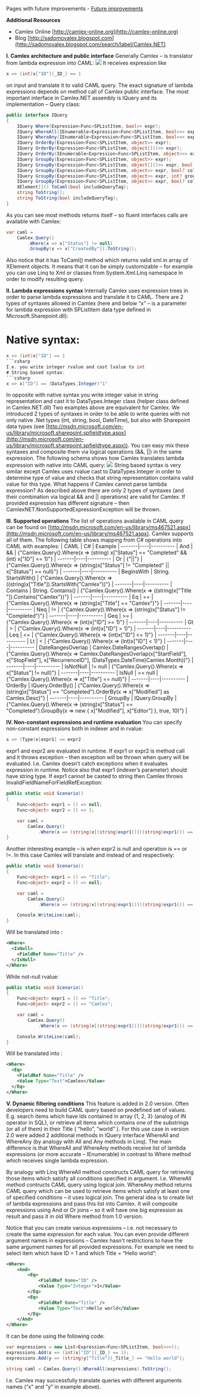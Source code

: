 Pages with future improvements - [Future improvements](https://github.com/sadomovalex/camlex/blob/master/docs/Future%20improvements.md)

**Additional Resources**
* Camlex Online [http://camlex-online.org](http://camlex-online.org)
* Blog [http://sadomovalex.blogspot.com](http://sadomovalex.blogspot.com/search/label/Camlex.NET)

**I. Camlex architecture and public interface**
Generally Camlex – is translator from lambda expression into CAML:
![](Documentation_architecture.jpg)
It receives expression like
```csharp
x => (int)x["ID"](_ID_) == 1
```
on input and translate it to valid CAML query. The exact signature of lambda expressions depends on method call of Camlex public interface. The most important interface in Camlex.NET assembly is IQuery and its implementation – Query class:
```csharp
public interface IQuery
{
    IQuery Where(Expression<Func<SPListItem, bool>> expr);
    IQuery WhereAll(IEnumerable<Expression<Func<SPListItem, bool>>> expressions);
    IQuery WhereAny(IEnumerable<Expression<Func<SPListItem, bool>>> expressions);
    IQuery OrderBy(Expression<Func<SPListItem, object>> expr);
    IQuery OrderBy(Expression<Func<SPListItem, object[]()>> expr);
    IQuery OrderBy(IEnumerable<Expression<Func<SPListItem, object>>> expressions);
    IQuery GroupBy(Expression<Func<SPListItem, object>> expr);
    IQuery GroupBy(Expression<Func<SPListItem, object[]()>> expr, bool? collapse, int? groupLimit);
    IQuery GroupBy(Expression<Func<SPListItem, object>> expr, bool? collapse, int? groupLimit);
    IQuery GroupBy(Expression<Func<SPListItem, object>> expr, int? groupLimit);
    IQuery GroupBy(Expression<Func<SPListItem, object>> expr, bool? collapse);
    XElement[]() ToCaml(bool includeQueryTag);
    string ToString();
    string ToString(bool includeQueryTag);
}
```
As you can see most methods returns itself – so fluent interfaces calls are available with Camlex:
```csharp
var caml =
    Camlex.Query()
        .Where(x => x["Status"] != null)
        .GroupBy(x => x["CreatedBy"]).ToString();
```
Also notice that it has ToCaml() method which returns valid xml in array of XElement objects. It means that it can be simply customizable – for example you can use Linq to Xml or classes from System.Xml.Linq namespace in order to modify resulting query.

**II. Lambda expressions syntax**
Internally Camlex uses expression trees in order to parse lambda expressions and translate it to CAML. There are 2 types of syntaxes allowed in Camlex (here and below “x” – is a parameter for lambda expression with SPListItem data type defined in Microsoft.Sharepoint.dll):
# Native syntax:
```csharp
x => (int)x["ID"] == 1
```csharp
I.e. you write integer rvalue and cast lvalue to int
# String based syntax:
```csharp
x => x["ID"] == (DataTypes.Integer)"1"
```
In opposite with native syntax you write integer value in string representation and cast it to DataTypes.Integer class (helper class defined in Camlex.NET.dll)
Two examples above are equivalent for Camlex. We introduced 2 types of syntaxes in order to be able to write queries with not only native .Net types (int, string, bool, DateTime), but also with Sharepoint data types (see [http://msdn.microsoft.com/en-us/library/microsoft.sharepoint.spfieldtype.aspx](http://msdn.microsoft.com/en-us/library/microsoft.sharepoint.spfieldtype.aspx)). You can easy mix these syntaxes and composite them via logical operations (&&, ||) in the same expression.
The following schema shows how Camlex translates lambda expression with native into CAML query:
![](Documentation_mapping.jpg)
String based syntax is very similar except Camlex uses rvalue cast to DataTypes.Integer in order to determine type of value and checks that string representation contains valid value for this type.
What happens if Camlex cannot parse lambda expression? As described above there are only 2 types of syntaxes (and their combination via logical && and || operations) are valid for Camlex. If provided expression has different signature – then CamlexNET.NonSupportedExpressionException will be thrown.

**III. Supported operations**
The list of operations available in CAML query can be found on [http://msdn.microsoft.com/en-us/library/ms467521.aspx](http://msdn.microsoft.com/en-us/library/ms467521.aspx). Camlex supports all of them. The following table shows mapping from C# operations into CAML with examples:
| CAML | C# | Example |
-------|----|----------
| And | && | {"Camlex.Query().Where(x => (string) x["Status"] == "Completed" && (int) x["ID"] == 1)"} |
-------|----|----------
| Or | {"||"}  | {"Camlex.Query().Where(x => (string)x["Status"] != "Completed" || x["Status"] == null)"} |
-------|----|----------
| BeginsWith | String. StartsWith() | {"Camlex.Query().Where(x => ((string)x["Title"]).StartsWith("Camlex"))"} |
-------|----|----------
| Contains | String. Contains() | {"Camlex.Query().Where(x => ((string)x["Title "]).Contains("Camlex"))"} |
-------|----|----------
| Eq | == | {"Camlex.Query().Where(x => (string)x["Title"] == "Camlex")"} |
-------|----|----------
| Neq | != | {"Camlex.Query().Where(x => (string)x["Status"] != "Completed")"} |
-------|----|----------
| Geq | >= | {"Camlex.Query().Where(x => (int)x["ID"] >= 1)"} |
-------|----|----------
| Gt | > | {"Camlex.Query().Where(x => (int)x["ID"] > 1)"} |
-------|----|----------
| Leq | <= | {"Camlex.Query().Where(x => (int)x["ID"] <= 1)"} |
-------|----|----------
| Lt | < | {"Camlex.Query().Where(x => (int)x["ID"] < 1)"} |
-------|----|----------
| DateRangesOverlap | Camlex.DateRangesOverlap() | {"Camlex.Query().Where(x => Camlex.DateRangesOverlap(x["StartField"], x["StopField"], x["RecurrenceID"], (DataTypes.DateTime)Camlex.Month))"} |
-------|----|----------
| IsNotNull | != null | {"Camlex.Query().Where(x => x["Status"] != null)"} |
-------|----|----------
| IsNull | == null | {"Camlex.Query().Where(x => x["Title"] == null)"} |
-------|----|----------
| OrderBy	 | IQuery.OrderBy() | {"Camlex.Query().Where(x => (string)x["Status"] == "Completed").OrderBy(x => x["Modified"] as Camlex.Desc)"} |
-------|----|----------
| GroupBy | IQuery.GroupBy | {"Camlex.Query().Where(x => (string)x["Status"] == "Completed").GroupBy(x => new[]() { x["Modified"], x["Editor"] }, true, 10)"} |

**IV. Non-constant expressions and runtime evaluation**
You can specify non-constant expressions both in indexer and in rvalue:
```csharp
x => (Type)x[expr1] == expr2
```
expr1 and expr2 are evaluated in runtime. If expr1 or expr2 is method call and it throws exception – then exception will be thrown when query will be evaluated. I.e. Camlex doesn’t catch exceptions when it evaluates expression in runtime. Notice also that expr1 (indexer’s parameter) should have string type. If expr1 cannot be casted to string then Camlex throws InvalidFieldNameForFieldRefException:
```csharp
public static void Scenario()
{
    Func<object> expr1 = () => null;
    Func<object> expr2 = () => 1;

    var caml =
        Camlex.Query()
            .Where(x => (string)x[(string)expr1()]((string)expr1()) == expr2()).ToString();
}
```
Another interesting example – is when expr2 is null and operation is == or !=. In this case Camlex will translate <IsNull> and <IsNotNull> instead of <Eq> and <Neq> respectively:
```csharp
public static void Scenario()
{
    Func<object> expr1 = () => "Title";
    Func<object> expr2 = () => null;

    var caml =
        Camlex.Query()
            .Where(x => (string)x[(string)expr1()]((string)expr1()) == expr2()).ToString();

    Console.WriteLine(caml);
}
```
Will be translated into <IsNull>:
```xml
<Where>
  <IsNull>
    <FieldRef Name="Title" />
  </IsNull>
</Where>
```
While not-null rvalue:
```csharp
public static void Scenario()
{
    Func<object> expr1 = () => "Title";
    Func<object> expr2 = () => "Camlex";

    var caml =
        Camlex.Query()
            .Where(x => (string)x[(string)expr1()]((string)expr1()) == expr2()).ToString();

    Console.WriteLine(caml);
}
```
Will be translated into <Eq>:
```xml
<Where>
  <Eq>
    <FieldRef Name="Title" />
    <Value Type="Text">Camlex</Value>
  </Eq>
</Where>
```

**V. Dynamic filtering conditions**
This feature is added in 2.0 version. Often developers need to build CAML query based on predefined set of values. E.g. search items which have Ids contained in array {1, 2, 3} (analog of IN operator in SQL), or retrieve all items which contains one of the substrings (or all of them) in their Title { “hello”, “world” }. For this use case in version 2.0 were added 2 additional methods in IQuery interface WhereAll and WhereAny (by analogy with All and Any methods in Linq). The main difference is that WhereAll and WhereAny methods receive list of lambda expressions (or more accurate – IEnumerable) in contrast to Where method which receives single lambda expression.

By analogy with Linq WhereAll method constructs CAML query for retrieving those items which satisfy all conditions specified in argument. I.e. WhereAll method contructs CAML query using <And> logical join. WhereAny method returns CAML query which can be used to retrieve items which satisfy at least one of specified conditions – it uses <Or> logical join. The general idea is to create list of lambda expressions and pass this list into Camlex. It will composite expressions using And or Or joins – so it will have one big expression as result and pass it in old Where method from 1.0 version.

Notice that you can create various expressions – i.e. not necessary to create the same expression for each value. You can even provide different argument names in expressions – Camlex hasn't restrictions to have the same argument names for all provided expressions. For example we need to select item which have ID = 1 and which Title = “Hello world”:
```xml
<Where>
    <And>
        <Eq>
            <FieldRef Name="ID" />
            <Value Type="Integer">1</Value>
        </Eq>
        <Eq>
            <FieldRef Name="Title" />
            <Value Type="Text">Hello world</Value>
        </Eq>
    </And>
</Where>
```
It can be done using the following code:
```csharp
var expressions = new List<Expression<Func<SPListItem, bool>>>();
expressions.Add(x => (int)x["ID"](_ID_) == 1);
expressions.Add(y => (string)y["Title"](_Title_) == "Hello world");

string caml = Camlex.Query().WhereAll(expressions).ToString();
```
I.e. Camlex may successfully translate queries with different arguments names (“x” and “y” in example above).
